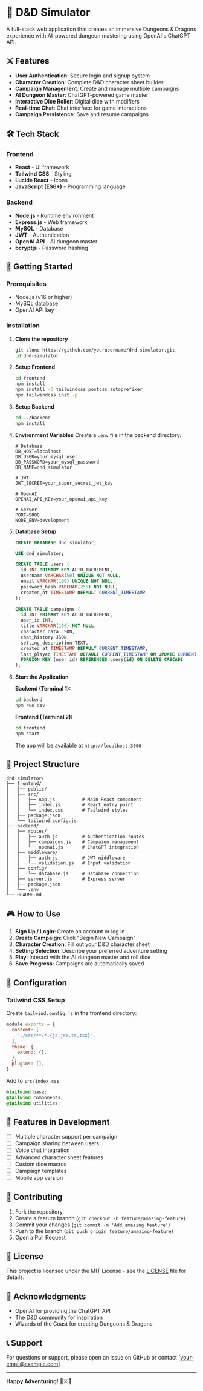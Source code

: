 # 🐉 D&D Simulator

A full-stack web application that creates an immersive Dungeons & Dragons experience with AI-powered dungeon mastering using OpenAI's ChatGPT API.

## ⚔️ Features

- **User Authentication**: Secure login and signup system
- **Character Creation**: Complete D&D character sheet builder
- **Campaign Management**: Create and manage multiple campaigns
- **AI Dungeon Master**: ChatGPT-powered game master
- **Interactive Dice Roller**: Digital dice with modifiers
- **Real-time Chat**: Chat interface for game interactions
- **Campaign Persistence**: Save and resume campaigns

## 🛠️ Tech Stack

### Frontend
- **React** - UI framework
- **Tailwind CSS** - Styling
- **Lucide React** - Icons
- **JavaScript (ES6+)** - Programming language

### Backend
- **Node.js** - Runtime environment
- **Express.js** - Web framework
- **MySQL** - Database
- **JWT** - Authentication
- **OpenAI API** - AI dungeon master
- **bcryptjs** - Password hashing

## 🚀 Getting Started

### Prerequisites
- Node.js (v16 or higher)
- MySQL database
- OpenAI API key

### Installation

1. **Clone the repository**
   ```bash
   git clone https://github.com/yourusername/dnd-simulator.git
   cd dnd-simulator
   ```

2. **Setup Frontend**
   ```bash
   cd frontend
   npm install
   npm install -D tailwindcss postcss autoprefixer
   npx tailwindcss init -p
   ```

3. **Setup Backend**
   ```bash
   cd ../backend
   npm install
   ```

4. **Environment Variables**
   Create a `.env` file in the backend directory:
   ```env
   # Database
   DB_HOST=localhost
   DB_USER=your_mysql_user
   DB_PASSWORD=your_mysql_password
   DB_NAME=dnd_simulator

   # JWT
   JWT_SECRET=your_super_secret_jwt_key

   # OpenAI
   OPENAI_API_KEY=your_openai_api_key

   # Server
   PORT=5000
   NODE_ENV=development
   ```

5. **Database Setup**
   ```sql
   CREATE DATABASE dnd_simulator;
   
   USE dnd_simulator;
   
   CREATE TABLE users (
     id INT PRIMARY KEY AUTO_INCREMENT,
     username VARCHAR(50) UNIQUE NOT NULL,
     email VARCHAR(100) UNIQUE NOT NULL,
     password_hash VARCHAR(255) NOT NULL,
     created_at TIMESTAMP DEFAULT CURRENT_TIMESTAMP
   );
   
   CREATE TABLE campaigns (
     id INT PRIMARY KEY AUTO_INCREMENT,
     user_id INT,
     title VARCHAR(100) NOT NULL,
     character_data JSON,
     chat_history JSON,
     setting_description TEXT,
     created_at TIMESTAMP DEFAULT CURRENT_TIMESTAMP,
     last_played TIMESTAMP DEFAULT CURRENT_TIMESTAMP ON UPDATE CURRENT_TIMESTAMP,
     FOREIGN KEY (user_id) REFERENCES users(id) ON DELETE CASCADE
   );
   ```

6. **Start the Application**
   
   **Backend (Terminal 1):**
   ```bash
   cd backend
   npm run dev
   ```
   
   **Frontend (Terminal 2):**
   ```bash
   cd frontend
   npm start
   ```

   The app will be available at `http://localhost:3000`

## 📁 Project Structure

```
dnd-simulator/
├── frontend/
│   ├── public/
│   ├── src/
│   │   ├── App.js          # Main React component
│   │   ├── index.js        # React entry point
│   │   └── index.css       # Tailwind styles
│   ├── package.json
│   └── tailwind.config.js
├── backend/
│   ├── routes/
│   │   ├── auth.js         # Authentication routes
│   │   ├── campaigns.js    # Campaign management
│   │   └── openai.js       # ChatGPT integration
│   ├── middleware/
│   │   ├── auth.js         # JWT middleware
│   │   └── validation.js   # Input validation
│   ├── config/
│   │   └── database.js     # Database connection
│   ├── server.js           # Express server
│   ├── package.json
│   └── .env
└── README.md
```

## 🎮 How to Use

1. **Sign Up / Login**: Create an account or log in
2. **Create Campaign**: Click "Begin New Campaign"
3. **Character Creation**: Fill out your D&D character sheet
4. **Setting Selection**: Describe your preferred adventure setting
5. **Play**: Interact with the AI dungeon master and roll dice
6. **Save Progress**: Campaigns are automatically saved

## 🔧 Configuration

### Tailwind CSS Setup

Create `tailwind.config.js` in the frontend directory:
```javascript
module.exports = {
  content: [
    "./src/**/*.{js,jsx,ts,tsx}",
  ],
  theme: {
    extend: {},
  },
  plugins: [],
}
```

Add to `src/index.css`:
```css
@tailwind base;
@tailwind components;
@tailwind utilities;
```

## 🌟 Features in Development

- [ ] Multiple character support per campaign
- [ ] Campaign sharing between users
- [ ] Voice chat integration
- [ ] Advanced character sheet features
- [ ] Custom dice macros
- [ ] Campaign templates
- [ ] Mobile app version

## 🤝 Contributing

1. Fork the repository
2. Create a feature branch (`git checkout -b feature/amazing-feature`)
3. Commit your changes (`git commit -m 'Add amazing feature'`)
4. Push to the branch (`git push origin feature/amazing-feature`)
5. Open a Pull Request

## 📝 License

This project is licensed under the MIT License - see the [LICENSE](LICENSE) file for details.

## 🙏 Acknowledgments

- OpenAI for providing the ChatGPT API
- The D&D community for inspiration
- Wizards of the Coast for creating Dungeons & Dragons

## 📞 Support

For questions or support, please open an issue on GitHub or contact [your-email@example.com]

---

**Happy Adventuring!** 🎲⚔️🏰